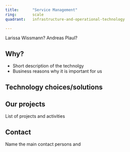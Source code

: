 ```yaml
---
title:      "Service Management"
ring:       scale
quadrant:   infrastructure-and-operational-technology

---
```


Larissa Wissmann? Andreas Plaul?

## Why?
- Short description of the technolgy 
- Business reasons why it is important for us

## Technology choices/solutions


## Our projects 
List of projects and activities


## Contact
Name the main contact persons and 
